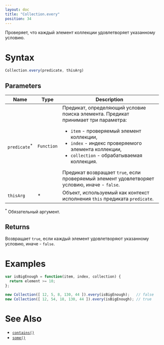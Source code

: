 ```yaml
---
layout: doc
title: "Collection.every"
position: 34
---
```


Проверяет, что каждый элемент коллекции удовлетворяет указанному условию.

# Syntax

```js
Collection.every(predicate, thisArg)
```

## Parameters

|Name|Type|Description|
|----|----|-----------|
|`predicate`<sup>*</sup>|`Function`|Предикат, определяющий условие поиска элемента. Предикат принимает три параметра: <ul><li>`item` - проверяемый элемент коллекции, </li><li>`index` - индекс проверяемого элемента коллекции, </li><li>`collection` - обрабатываемая коллекция.</li></ul> Предикат возвращает `true`, если проверяемый элемент удовлетворяет условию, иначе - `false`.|
|`thisArg`|&#42;|Объект, используемый как контекст исполнения `this` предиката `predicate`.|

<sup>*</sup> Обязательный аргумент.

## Returns

Возвращает `true`, если каждый элемент удовлетворяют указанному условию, иначе - `false`.

# Examples

```js
var isBigEnough = function(item, index, collection) {
  return element >= 10;
};

new Collection([ 12, 5, 8, 130, 44 ]).every(isBigEnough);   // false
new Collection([ 12, 54, 18, 130, 44 ]).every(isBigEnough); // true
```

# See Also

* [`contains()`](../Collection.contains/)
* [`some()`](../Collection.some/)
